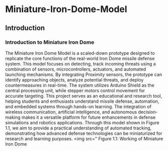 # Miniature-Iron-Dome-Model
## Introduction
### Introduction to Miniature Iron Dome
The Miniature Iron Dome Model is a scaled-down prototype designed to replicate the core functions of the real-world Iron Dome missile defense system. This model focuses on detecting, track incoming threats using a combination of sensors, microcontrollers, actuators, and automated launching mechanisms. By integrating Proximity sensors, the prototype can identify approaching objects, analyze potential threats, and deploy countermeasures in real-time. The system utilizes Arduino Shield as the central processing unit, while stepper motors control movement for accurate targeting. This project serves as an educational and research tool, helping students and enthusiasts understand missile defense, automation, and embedded systems through hands-on learning. The integration of wireless communication, artificial intelligence, and autonomous decision-making makes it a versatile platform for future enhancements in defense simulations and robotics applications. Through this model shown in       Figure 1.1, we aim to provide a practical understanding of automated tracking, demonstrating how advanced defense technologies can be miniaturized for research and learning purposes.
<img src="
Figure 1.1: Working of Miniature Iron Dome
